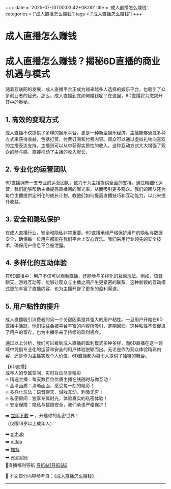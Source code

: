 +++
date = '2025-07-13T00:03:42+08:00'
title = '成人直播怎么赚钱'
categories = ['成人直播怎么赚钱']
tags = ['成人直播怎么赚钱']
+++

# 成人直播怎么赚钱

# 成人直播怎么赚钱？揭秘6D直播的商业机遇与模式

随着互联网的发展，成人直播平台正成为越来越多人选择的娱乐平台，也吸引了众多创业者的目光。那么，成人直播到底如何赚钱呢？在这里，6D直播将为您揭开其中的奥秘。

## 1. 高效的变现方式

成人直播不仅提供了多样的娱乐平台，更是一种新型娱乐经济。主播能够通过多种方式来获得收益，包括打赏、付费订阅和付费内容。观众可以通过虚拟礼物向喜欢的主播表达支持，主播则可以从中获得实质性的收入。这种互动方式大大增强了观众的参与感，直接推动了主播的收入增长。

## 2. 专业化的运营团队

6D直播拥有一支专业的运营团队，致力于为主播提供全面的支持。通过精细化运营，我们能够帮助主播提高直播间的曝光率，从而吸引更多观众。我们的团队还为每位主播提供定制化的成长计划，教他们如何提高直播技巧和互动能力，以此来提升收益。

## 3. 安全和隐私保护

在成人直播行业，安全和隐私非常重要。6D直播承诺严格保护用户的隐私与数据安全，确保每一位用户都能在我们平台上安心娱乐。我们采用行业领先的安全技术，确保用户信息不会被泄露。

## 4. 多样化的互动体验

在6D直播中，用户不仅可以观看直播，还能参与多样化的互动玩法。例如，语音聊天、游戏互动等，能够让观众与主播之间产生更紧密的联系。这种新颖的互动模式更加丰富了直播内容，也为主播开辟了更多的盈利渠道。

## 5. 用户粘性的提升

成人直播吸引消费者的另一个关键因素是其强大的用户粘性。一旦用户开始在6D直播中活跃，他们往往会被平台丰富的内容所吸引，定期回归。这种粘性不仅促进了用户的留存，也为主播带来了持续的盈利机会。

通过以上分析，我们可以看到成人直播的盈利模式多种多样，而6D直播在这一领域中凭借专业化的运营和安全的用户体验脱颖而出。无论是作为观众体验精彩内容，还是作为主播实现个人价值，6D直播都为每个人提供了独特的舞台。

【6D直播】  
成年人的专属空间，实时互动尽享精彩  
🔥 精选主播：每天数百位优质主播在线随时与你互动！  
🔥 高清画质：清晰画面，感受每一刻的精彩！  
🔥 多样化玩法：语音聊天、游戏互动，刺激无穷！  
🔥 私密房间：独享专属时光，体验真实的私密体验！  
🔥 安全保障：隐私与数据安全，我们承诺严格保护！  

➡️ [立即下载](https://down123.s3.ap-east-1.amazonaws.com/down/down.html?channelCode=blog) ⬅️ ，开启你的私密世界！  
（仅限18岁以上成年人）

➡️ [github](https://aldult-live.github.io/)  
➡️ [gitlab](https://seo-09598d.gitlab.io/)  
➡️ [推特](https://x.com/wegame33)  
➡️ [youtube](https://www.youtube.com/@6Dlive)  
🔞直播福利导航 [导航站1](https://webstack-86085a.gitlab.io/)[导航站2](https://onlygit123-2.github.io/)


📘 本文部分内容参考自：[《成人直播怎么赚钱》](https://github.com/xiaohongmaozhibozuixin/live)

---
